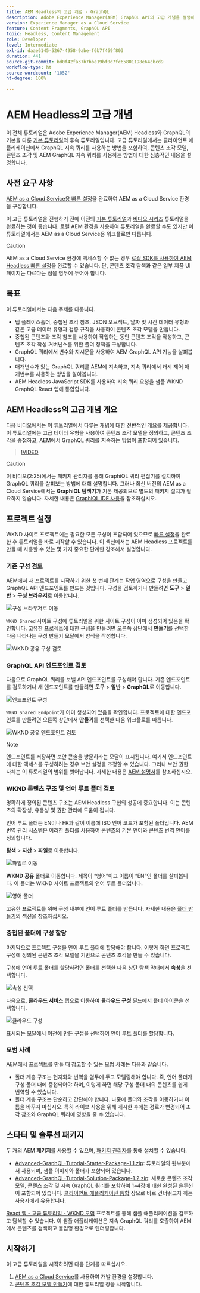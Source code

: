 ```yaml
---
title: AEM Headless의 고급 개념 - GraphQL
description: Adobe Experience Manager(AEM) GraphQL API의 고급 개념을 설명하는 전체 튜토리얼입니다.
version: Experience Manager as a Cloud Service
feature: Content Fragments, GraphQL API
topic: Headless, Content Management
role: Developer
level: Intermediate
exl-id: daae6145-5267-4958-9abe-f6b7f469f803
duration: 441
source-git-commit: bd0f42fa37b7bbe19bf0d7fc65801198e64cbcd9
workflow-type: ht
source-wordcount: '1052'
ht-degree: 100%

---
```


# AEM Headless의 고급 개념

이 전체 튜토리얼은 Adobe Experience Manager(AEM) Headless와 GraphQL의 기본을 다룬 [기본 튜토리얼](../multi-step/overview.md)의 후속 튜토리얼입니다. 고급 튜토리얼에서는 클라이언트 애플리케이션에서 GraphQL 지속 쿼리를 사용하는 방법을 포함하여, 콘텐츠 조각 모델, 콘텐츠 조각 및 AEM GraphQL 지속 쿼리를 사용하는 방법에 대한 심층적인 내용을 설명합니다.

## 사전 요구 사항

[AEM as a Cloud Service용 빠른 설정](../quick-setup/cloud-service.md)을 완료하여 AEM as a Cloud Service 환경을 구성합니다.

이 고급 튜토리얼을 진행하기 전에 이전의 [기본 튜토리얼](../multi-step/overview.md)과 [비디오 시리즈](../video-series/modeling-basics.md) 튜토리얼을 완료하는 것이 좋습니다. 로컬 AEM 환경을 사용하여 튜토리얼을 완료할 수도 있지만 이 튜토리얼에서는 AEM as a Cloud Service용 워크플로만 다룹니다.

>[!CAUTION]
>
>AEM as a Cloud Service 환경에 액세스할 수 없는 경우 [로컬 SDK를 사용하여 AEM Headless 빠른 설정](https://experienceleague.adobe.com/docs/experience-manager-learn/getting-started-with-aem-headless/graphql/quick-setup/local-sdk.html)을 완료할 수 있습니다. 단, 콘텐츠 조각 탐색과 같은 일부 제품 UI 페이지는 다르다는 점을 염두에 두어야 합니다.



## 목표

이 튜토리얼에서는 다음 주제를 다룹니다.

* 탭 플레이스홀더, 중첩된 조각 참조, JSON 오브젝트, 날짜 및 시간 데이터 유형과 같은 고급 데이터 유형과 검증 규칙을 사용하여 콘텐츠 조각 모델을 만듭니다.
* 중첩된 콘텐츠와 조각 참조를 사용하여 작업하는 동안 콘텐츠 조각을 작성하고, 콘텐츠 조각 작성 거버넌스를 위한 폴더 정책을 구성합니다.
* GraphQL 쿼리에서 변수와 지시문을 사용하여 AEM GraphQL API 기능을 살펴봅니다.
* 매개변수가 있는 GraphQL 쿼리를 AEM에 지속하고, 지속 쿼리에서 캐시 제어 매개변수를 사용하는 방법을 알아봅니다.
* AEM Headless JavaScript SDK를 사용하여 지속 쿼리 요청을 샘플 WKND GraphQL React 앱에 통합합니다.

## AEM Headless의 고급 개념 개요

다음 비디오에서는 이 튜토리얼에서 다루는 개념에 대한 전반적인 개요를 제공합니다. 이 튜토리얼에는 고급 데이터 유형을 사용하여 콘텐츠 조각 모델을 정의하고, 콘텐츠 조각을 중첩하고, AEM에서 GraphQL 쿼리를 지속하는 방법이 포함되어 있습니다.

>[!VIDEO](https://video.tv.adobe.com/v/340035?quality=12&learn=on)

>[!CAUTION]
>
>이 비디오(2:25)에서는 패키지 관리자를 통해 GraphiQL 쿼리 편집기를 설치하여 GraphQL 쿼리를 살펴보는 방법에 대해 설명합니다. 그러나 최신 버전의 AEM as a Cloud Service에서는 **GraphiQL 탐색기**&#x200B;가 기본 제공되므로 별도의 패키지 설치가 필요하지 않습니다. 자세한 내용은 [GraphiQL IDE 사용](https://experienceleague.adobe.com/docs/experience-manager-cloud-service/content/headless/graphql-api/graphiql-ide.html)을 참조하십시오.


## 프로젝트 설정

WKND 사이트 프로젝트에는 필요한 모든 구성이 포함되어 있으므로 [빠른 설정](../quick-setup/cloud-service.md)을 완료한 후 튜토리얼을 바로 시작할 수 있습니다. 이 섹션에서는 AEM Headless 프로젝트를 만들 때 사용할 수 있는 몇 가지 중요한 단계만 강조해서 설명합니다.


### 기존 구성 검토

AEM에서 새 프로젝트를 시작하기 위한 첫 번째 단계는 작업 영역으로 구성을 만들고 GraphQL API 엔드포인트를 만드는 것입니다. 구성을 검토하거나 만들려면 **도구** > **일반** > **구성 브라우저**&#x200B;로 이동합니다.

![구성 브라우저로 이동](assets/overview/create-configuration.png)

`WKND Shared` 사이트 구성에 튜토리얼을 위한 사이트 구성이 이미 생성되어 있음을 확인합니다. 고유한 프로젝트에 대한 구성을 만들려면 오른쪽 상단에서 **만들기**&#x200B;를 선택한 다음 나타나는 구성 만들기 모달에서 양식을 작성합니다.

![WKND 공유 구성 검토](assets/overview/review-wknd-shared-configuration.png)

### GraphQL API 엔드포인트 검토

다음으로 GraphQL 쿼리를 보낼 API 엔드포인트를 구성해야 합니다. 기존 엔드포인트를 검토하거나 새 엔드포인트를 만들려면 **도구** > **일반** > **GraphQL**&#x200B;로 이동합니다.

![엔드포인트 구성](assets/overview/endpoints.png)

`WKND Shared Endpoint`가 이미 생성되어 있음을 확인합니다. 프로젝트에 대한 엔드포인트를 만들려면 오른쪽 상단에서 **만들기**&#x200B;를 선택한 다음 워크플로를 따릅니다.

![WKND 공유 엔드포인트 검토](assets/overview/review-wknd-shared-endpoint.png)

>[!NOTE]
>
> 엔드포인트를 저장하면 보안 콘솔을 방문하라는 모달이 표시됩니다. 여기서 엔드포인트에 대한 액세스를 구성하려는 경우 보안 설정을 조정할 수 있습니다. 그러나 보안 권한 자체는 이 튜토리얼의 범위를 벗어납니다. 자세한 내용은 [AEM 설명서](https://experienceleague.adobe.com/docs/experience-manager-65/administering/security/security.html)를 참조하십시오.

### WKND 콘텐츠 구조 및 언어 루트 폴더 검토

명확하게 정의된 콘텐츠 구조는 AEM Headless 구현의 성공에 중요합니다. 이는 콘텐츠의 확장성, 유용성 및 권한 관리에 도움이 됩니다.

언어 루트 폴더는 EN이나 FR과 같이 이름에 ISO 언어 코드가 포함된 폴더입니다. AEM 번역 관리 시스템은 이러한 폴더를 사용하여 콘텐츠의 기본 언어와 콘텐츠 번역 언어를 정의합니다.

**탐색** > **자산** > **파일**&#x200B;로 이동합니다.

![파일로 이동](assets/overview/files.png)

**WKND 공유** 폴더로 이동합니다. 제목이 “영어”이고 이름이 “EN”인 폴더를 살펴봅니다. 이 폴더는 WKND 사이트 프로젝트의 언어 루트 폴더입니다.

![영어 폴더](assets/overview/english.png)

고유한 프로젝트를 위해 구성 내부에 언어 루트 폴더를 만듭니다. 자세한 내용은 [폴더 만들기](/help/headless-tutorial/graphql/advanced-graphql/author-content-fragments.md#create-folders)의 섹션을 참조하십시오.

### 중첩된 폴더에 구성 할당

마지막으로 프로젝트 구성을 언어 루트 폴더에 할당해야 합니다. 이렇게 하면 프로젝트 구성에 정의된 콘텐츠 조각 모델을 기반으로 콘텐츠 조각을 만들 수 있습니다.

구성에 언어 루트 폴더를 할당하려면 폴더를 선택한 다음 상단 탐색 막대에서 **속성**&#x200B;을 선택합니다.

![속성 선택](assets/overview/properties.png)

다음으로, **클라우드 서비스** 탭으로 이동하여 **클라우드 구성** 필드에서 폴더 아이콘을 선택합니다.

![클라우드 구성](assets/overview/cloud-conf.png)

표시되는 모달에서 이전에 만든 구성을 선택하여 언어 루트 폴더를 할당합니다.

### 모범 사례

AEM에서 프로젝트를 만들 때 참고할 수 있는 모범 사례는 다음과 같습니다.

* 폴더 계층 구조는 현지화와 번역을 염두에 두고 모델링해야 합니다. 즉, 언어 폴더가 구성 폴더 내에 중첩되어야 하며, 이렇게 하면 해당 구성 폴더 내의 콘텐츠를 쉽게 번역할 수 있습니다.
* 폴더 계층 구조는 단순하고 간단해야 합니다. 나중에 폴더와 조각을 이동하거나 이름을 바꾸지 마십시오. 특히 라이브 사용을 위해 게시한 후에는 경로가 변경되어 조각 참조와 GraphQL 쿼리에 영향을 줄 수 있습니다.

## 스타터 및 솔루션 패키지

두 개의 AEM **패키지**&#x200B;를 사용할 수 있으며, [패키지 관리자](/help/headless-tutorial/graphql/advanced-graphql/author-content-fragments.md#sample-content)를 통해 설치할 수 있습니다.

* [Advanced-GraphQL-Tutorial-Starter-Package-1.1.zip](/help/headless-tutorial/graphql/advanced-graphql/assets/tutorial-files/Advanced-GraphQL-Tutorial-Starter-Package-1.1.zip): 튜토리얼의 뒷부분에서 사용되며, 샘플 이미지와 폴더가 포함되어 있습니다.
* [Advanced-GraphQL-Tutorial-Solution-Package-1.2.zip](/help/headless-tutorial/graphql/advanced-graphql/assets/tutorial-files/Advanced-GraphQL-Tutorial-Solution-Package-1.2.zip): 새로운 콘텐츠 조각 모델, 콘텐츠 조각 및 지속 GraphQL 쿼리를 포함하여 1~4장에 대한 완성된 솔루션이 포함되어 있습니다. [클라이언트 애플리케이션 통합](/help/headless-tutorial/graphql/advanced-graphql/client-application-integration.md) 장으로 바로 건너뛰고자 하는 사용자에게 유용합니다.


[React 앱 - 고급 튜토리얼 - WKND 모험](https://github.com/adobe/aem-guides-wknd-graphql/blob/main/advanced-tutorial/README.md) 프로젝트를 통해 샘플 애플리케이션을 검토하고 탐색할 수 있습니다. 이 샘플 애플리케이션은 지속 GraphQL 쿼리를 호출하여 AEM에서 콘텐츠를 검색하고 몰입형 환경으로 렌더링합니다.

## 시작하기

이 고급 튜토리얼을 시작하려면 다음 단계를 따르십시오.

1. [AEM as a Cloud Service](../quick-setup/cloud-service.md)를 사용하여 개발 환경을 설정합니다.
1. [콘텐츠 조각 모델 만들기](/help/headless-tutorial/graphql/advanced-graphql/create-content-fragment-models.md)에 대한 튜토리얼 장을 시작합니다.
